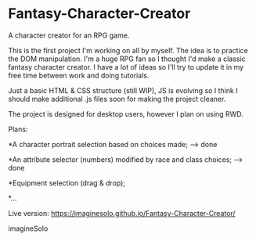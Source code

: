 # Fantasy-Character-Creator
A character creator for an RPG game.

This is the first project I'm working on all by myself.
The idea is to practice the DOM manipulation. I'm a huge RPG fan so I thought I'd make a classic fantasy character creator. I have a lot of ideas so I'll try to update it in my free time between work and doing tutorials.

Just a basic HTML & CSS structure (still WIP), JS is evolving so I think I should make additional .js files soon for making the project cleaner.

The project is designed for desktop users, however I plan on using RWD.

Plans:


*A character portrait selection based on choices made; --> done

*An attribute selector (numbers) modified by race and class choices; --> done

*Equipment selection (drag & drop);

*...


Live version: https://imaginesolo.github.io/Fantasy-Character-Creator/


imagineSolo
